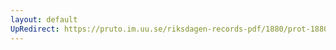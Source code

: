 ```yaml
---
layout: default
UpRedirect: https://pruto.im.uu.se/riksdagen-records-pdf/1880/prot-1880--fk--027/prot-1880--fk--027_022.pdf
---
```

